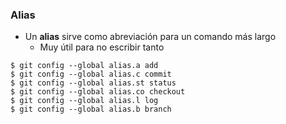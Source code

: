 ### Alias
* Un **alias** sirve como abreviación para un comando más largo
  * Muy útil para no escribir tanto
```shell
$ git config --global alias.a add
$ git config --global alias.c commit
$ git config --global alias.st status
$ git config --global alias.co checkout
$ git config --global alias.l log
$ git config --global alias.b branch
```
